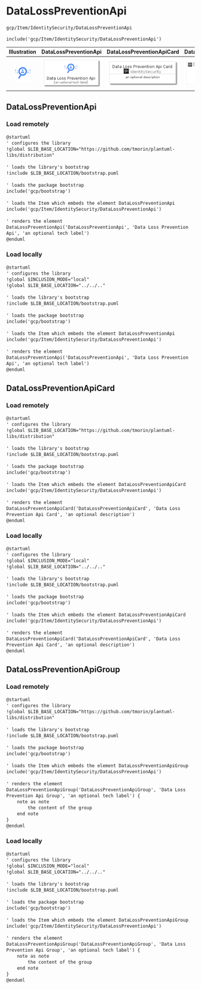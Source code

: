 # DataLossPreventionApi


```text
gcp/Item/IdentitySecurity/DataLossPreventionApi
```

```text
include('gcp/Item/IdentitySecurity/DataLossPreventionApi')
```



| Illustration | DataLossPreventionApi | DataLossPreventionApiCard | DataLossPreventionApiGroup |
| :---: | :---: | :---: | :---: |
| ![illustration for Illustration](../../../gcp/Item/IdentitySecurity/DataLossPreventionApi.png) | ![illustration for DataLossPreventionApi](../../../gcp/Item/IdentitySecurity/DataLossPreventionApi.Local.png) | ![illustration for DataLossPreventionApiCard](../../../gcp/Item/IdentitySecurity/DataLossPreventionApiCard.Local.png) | ![illustration for DataLossPreventionApiGroup](../../../gcp/Item/IdentitySecurity/DataLossPreventionApiGroup.Local.png) |




## DataLossPreventionApi

### Load remotely
```plantuml
@startuml
' configures the library
!global $LIB_BASE_LOCATION="https://github.com/tmorin/plantuml-libs/distribution"

' loads the library's bootstrap
!include $LIB_BASE_LOCATION/bootstrap.puml

' loads the package bootstrap
include('gcp/bootstrap')

' loads the Item which embeds the element DataLossPreventionApi
include('gcp/Item/IdentitySecurity/DataLossPreventionApi')

' renders the element
DataLossPreventionApi('DataLossPreventionApi', 'Data Loss Prevention Api', 'an optional tech label')
@enduml
```

### Load locally
```plantuml
@startuml
' configures the library
!global $INCLUSION_MODE="local"
!global $LIB_BASE_LOCATION="../../.."

' loads the library's bootstrap
!include $LIB_BASE_LOCATION/bootstrap.puml

' loads the package bootstrap
include('gcp/bootstrap')

' loads the Item which embeds the element DataLossPreventionApi
include('gcp/Item/IdentitySecurity/DataLossPreventionApi')

' renders the element
DataLossPreventionApi('DataLossPreventionApi', 'Data Loss Prevention Api', 'an optional tech label')
@enduml
```

## DataLossPreventionApiCard

### Load remotely
```plantuml
@startuml
' configures the library
!global $LIB_BASE_LOCATION="https://github.com/tmorin/plantuml-libs/distribution"

' loads the library's bootstrap
!include $LIB_BASE_LOCATION/bootstrap.puml

' loads the package bootstrap
include('gcp/bootstrap')

' loads the Item which embeds the element DataLossPreventionApiCard
include('gcp/Item/IdentitySecurity/DataLossPreventionApi')

' renders the element
DataLossPreventionApiCard('DataLossPreventionApiCard', 'Data Loss Prevention Api Card', 'an optional description')
@enduml
```

### Load locally
```plantuml
@startuml
' configures the library
!global $INCLUSION_MODE="local"
!global $LIB_BASE_LOCATION="../../.."

' loads the library's bootstrap
!include $LIB_BASE_LOCATION/bootstrap.puml

' loads the package bootstrap
include('gcp/bootstrap')

' loads the Item which embeds the element DataLossPreventionApiCard
include('gcp/Item/IdentitySecurity/DataLossPreventionApi')

' renders the element
DataLossPreventionApiCard('DataLossPreventionApiCard', 'Data Loss Prevention Api Card', 'an optional description')
@enduml
```

## DataLossPreventionApiGroup

### Load remotely
```plantuml
@startuml
' configures the library
!global $LIB_BASE_LOCATION="https://github.com/tmorin/plantuml-libs/distribution"

' loads the library's bootstrap
!include $LIB_BASE_LOCATION/bootstrap.puml

' loads the package bootstrap
include('gcp/bootstrap')

' loads the Item which embeds the element DataLossPreventionApiGroup
include('gcp/Item/IdentitySecurity/DataLossPreventionApi')

' renders the element
DataLossPreventionApiGroup('DataLossPreventionApiGroup', 'Data Loss Prevention Api Group', 'an optional tech label') {
    note as note
        the content of the group
    end note
}
@enduml
```

### Load locally
```plantuml
@startuml
' configures the library
!global $INCLUSION_MODE="local"
!global $LIB_BASE_LOCATION="../../.."

' loads the library's bootstrap
!include $LIB_BASE_LOCATION/bootstrap.puml

' loads the package bootstrap
include('gcp/bootstrap')

' loads the Item which embeds the element DataLossPreventionApiGroup
include('gcp/Item/IdentitySecurity/DataLossPreventionApi')

' renders the element
DataLossPreventionApiGroup('DataLossPreventionApiGroup', 'Data Loss Prevention Api Group', 'an optional tech label') {
    note as note
        the content of the group
    end note
}
@enduml
```

